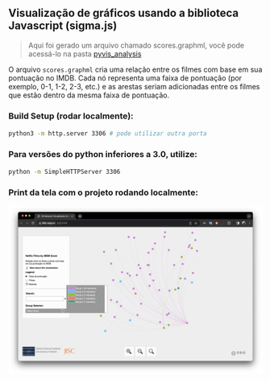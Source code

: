 
## Visualização de gráficos usando a biblioteca Javascript (sigma.js)

> Aqui foi gerado um arquivo chamado scores.graphml, você pode acessá-lo na pasta [pyvis_analysis](https://github.com/nataly-enne/network_analysis/tree/main/u3_project/pyvis_analysis)

O arquivo `scores.graphml` cria uma relação entre os filmes com base em sua pontuação no IMDB. Cada nó representa uma faixa de pontuação (por exemplo, 0-1, 1-2, 2-3, etc.) e as arestas seriam adicionadas entre os filmes que estão dentro da mesma faixa de pontuação.

### Build Setup (rodar localmente):
```bash
python3 -m http.server 3306 # pode utilizar outra porta
```

### Para versões do python inferiores a 3.0, utilize:
```bash
python -m SimpleHTTPServer 3306 
```

### Print da tela com o projeto rodando localmente:

![Alt text](image.png)